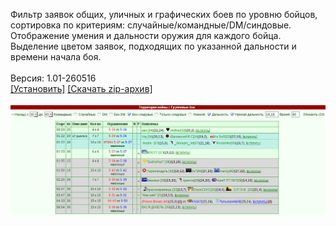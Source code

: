 Фильтр заявок общих, уличных и графических боев по уровню бойцов, сортировка по критериям: случайные/командные/DM/синдовые. Отображение умения и дальности оружия для каждого бойца. Выделение цветом заявок, подходящих по указанной дальности и времени начала боя.
<br>
<br>
Версия: 1.01-260516
<br>
[[Установить]](https://raw.githubusercontent.com/MyRequiem/comfortablePlayingInGW/master/separatedScripts/FilterGeneralFighting/filterGeneralFighting.user.js) [[Скачать zip-архив]](https://raw.githubusercontent.com/MyRequiem/comfortablePlayingInGW/master/separatedScripts/FilterGeneralFighting/filterGeneralFighting.user.js.zip)
<br>
<br>
![FilterGeneralFighting](https://raw.githubusercontent.com/MyRequiem/comfortablePlayingInGW/master/imgs/FilterGeneralFighting/screen.png)
<br>
